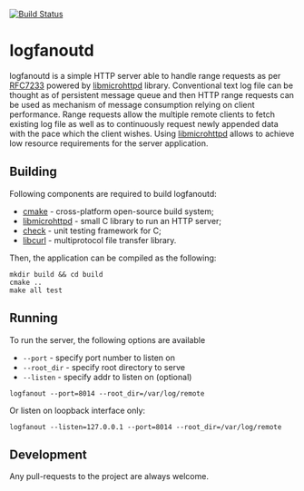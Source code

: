 [![Build Status](https://semaphoreci.com/api/v1/projects/4991dcb7-bb37-4b56-a9e8-277a454b2ff1/483984/badge.svg)](https://semaphoreci.com/matwey/logfanoutd)

# logfanoutd
logfanoutd is a simple HTTP server able to handle range requests as per [RFC7233] powered by [libmicrohttpd] library.
Conventional text log file can be thought as of persistent message queue and then HTTP range requests can be used as mechanism of message consumption relying on client performance.
Range requests allow the multiple remote clients to fetch existing log file as well as to continuously request newly appended data with the pace which the client wishes.
Using [libmicrohttpd] allows to achieve low resource requirements for the server application.

## Building
Following components are required to build logfanoutd:
* [cmake] - cross-platform open-source build system;
* [libmicrohttpd] - small C library to run an HTTP server;
* [check] - unit testing framework for C;
* [libcurl] - multiprotocol file transfer library.

Then, the application can be compiled as the following:
```
mkdir build && cd build
cmake ..
make all test
```

## Running
To run the server, the following options are available
* ```--port``` - specify port number to listen on
* ```--root_dir``` - specify root directory to serve
* ```--listen``` - specify addr to listen on (optional)

```
logfanout --port=8014 --root_dir=/var/log/remote
```

Or listen on loopback interface only:
```
logfanout --listen=127.0.0.1 --port=8014 --root_dir=/var/log/remote
```

## Development
Any pull-requests to the project are always welcome.

[libmicrohttpd]:http://www.gnu.org/software/libmicrohttpd/
[RFC7233]:https://tools.ietf.org/html/rfc7233
[cmake]:http://www.cmake.org/
[check]:http://check.sourceforge.net/
[libcurl]:http://curl.haxx.se/libcurl/

